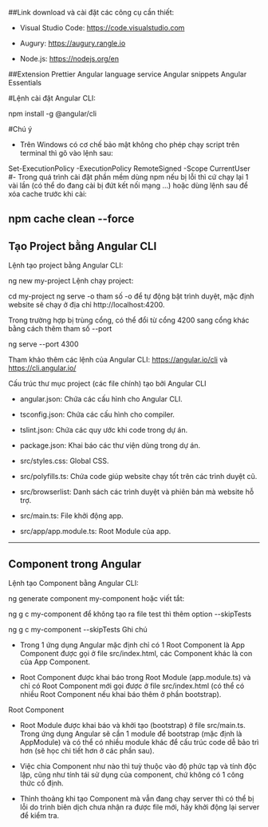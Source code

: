 ##Link download và cài đặt các công cụ cần thiết:

- Visual Studio Code: https://code.visualstudio.com

- Augury: https://augury.rangle.io

- Node.js: https://nodejs.org/en

##Extension
Prettier
Angular language service 
Angular snippets
Angular Essentials

 

#Lệnh cài đặt Angular CLI:

npm install -g @angular/cli
 

#Chú ý
- Trên Windows có cơ chế bảo mật không cho phép chạy script trên terminal thì gõ vào lệnh sau: 

Set-ExecutionPolicy -ExecutionPolicy RemoteSigned -Scope CurrentUser
#- Trong quá trình cài đặt phần mềm dùng npm nếu bị lỗi thì cứ chạy lại 1 vài lần (có thể do đang cài bị đứt kết nối mạng ...) hoặc dùng lệnh sau để xóa cache trước khi cài: 

npm cache clean --force
---------------------------------------------
## Tạo Project bằng Angular CLI

Lệnh tạo project bằng Angular CLI:

ng new my-project
Lệnh chạy project:

cd my-project
ng serve -o
tham số -o để tự động bật trình duyệt, mặc định website sẽ chạy ở địa chỉ http://localhost:4200.

Trong trường hợp bị trùng cổng, có thể đổi từ cổng 4200 sang cổng khác bằng cách thêm tham số --port

ng serve --port 4300
 

Tham khảo thêm các lệnh của Angular CLI: https://angular.io/cli và https://cli.angular.io/

 

Cấu trúc thư mục project (các file chính) tạo bởi Angular CLI

- angular.json: Chứa các cấu hình cho Angular CLI.

- tsconfig.json: Chứa các cấu hình cho compiler.

- tslint.json: Chứa các quy ước khi code trong dự án.

- package.json: Khai báo các thư viện dùng trong dự án.

- src/styles.css: Global CSS.

- src/polyfills.ts: Chứa code giúp website chạy tốt trên các trình duyệt cũ.

- src/browserlist: Danh sách các trình duyệt và phiên bản mà website hỗ trợ.

- src/main.ts: File khởi động app.

- src/app/app.module.ts: Root Module của app.

 -------------------------------------
 ## Component trong Angular
 Lệnh tạo Component bằng Angular CLI:

ng generate component my-component
hoặc viết tắt:

ng g c my-component
để không tạo ra file test thì thêm option --skipTests

ng g c my-component --skipTests
Ghi chú
- Trong 1 ứng dụng Angular mặc định chỉ có 1 Root Component là App Component được gọi ở file src/index.html, các Component khác là con của App Component.

- Root Component được khai báo trong Root Module (app.module.ts) và chỉ có Root Component mới gọi được ở file src/index.html (có thể có nhiều Root Component nếu khai báo thêm ở phần bootstrap).

 Root Component

- Root Module được khai báo và khởi tạo (bootstrap) ở file src/main.ts. Trong ứng dụng Angular sẽ cần 1 module để bootstrap (mặc định là AppModule) và có thể có nhiều module khác để cấu trúc code dễ bảo trì hơn (sẽ học chi tiết hơn ở các phần sau).



- Việc chia Component như nào thì tuỳ thuộc vào độ phức tạp và tính độc lập, cũng như tính tái sử dụng của component, chứ không có 1 công thức cố định.

- Thỉnh thoảng khi tạo Component mà vẫn đang chạy server thì có thể bị lỗi do trình biên dịch chưa nhận ra được file mới, hãy khởi động lại server để kiểm tra.
